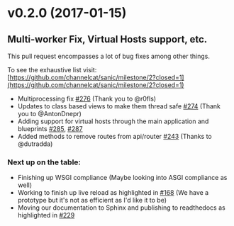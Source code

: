 # v0.2.0 (2017-01-15)

## Multi-worker Fix, Virtual Hosts support, etc.

This pull request encompasses a lot of bug fixes among other things.

To see the exhaustive list visit: [https://github.com/channelcat/sanic/milestone/2?closed=1](https://github.com/channelcat/sanic/milestone/2?closed=1)

- Multiprocessing fix [#276](https://github.com/channelcat/sanic/issues/276) (Thank you to @r0fls)
- Updates to class based views to make them thread safe [#274](https://github.com/channelcat/sanic/issues/274) (Thank you to @AntonDnepr)
- Adding support for virtual hosts through the main application and blueprints [#285](https://github.com/channelcat/sanic/issues/285), [#287](https://github.com/channelcat/sanic/issues/287)
- Added methods to remove routes from api/router [#243](https://github.com/channelcat/sanic/issues/243) (Thanks to @dutradda)

### Next up on the table:

- Finishing up WSGI compliance (Maybe looking into ASGI compliance as well)
- Working to finish up live reload as highlighted in [#168](https://github.com/channelcat/sanic/issues/168) (We have a prototype but it's not as efficient as I'd like it to be)
- Moving our documentation to Sphinx and publishing to readthedocs as highlighted in [#229](https://github.com/channelcat/sanic/issues/229)
